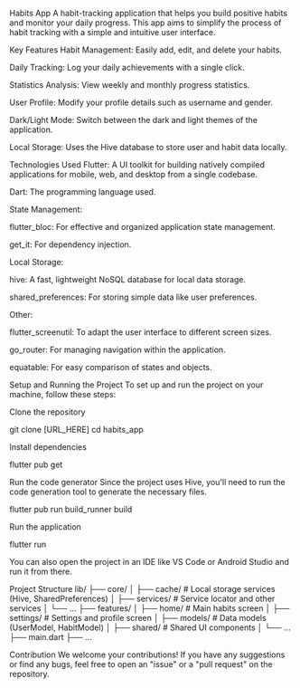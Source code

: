 Habits App
A habit-tracking application that helps you build positive habits and monitor your daily progress. This app aims to simplify the process of habit tracking with a simple and intuitive user interface.

Key Features
Habit Management: Easily add, edit, and delete your habits.

Daily Tracking: Log your daily achievements with a single click.

Statistics Analysis: View weekly and monthly progress statistics.

User Profile: Modify your profile details such as username and gender.

Dark/Light Mode: Switch between the dark and light themes of the application.

Local Storage: Uses the Hive database to store user and habit data locally.

Technologies Used
Flutter: A UI toolkit for building natively compiled applications for mobile, web, and desktop from a single codebase.

Dart: The programming language used.

State Management:

flutter_bloc: For effective and organized application state management.

get_it: For dependency injection.

Local Storage:

hive: A fast, lightweight NoSQL database for local data storage.

shared_preferences: For storing simple data like user preferences.

Other:

flutter_screenutil: To adapt the user interface to different screen sizes.

go_router: For managing navigation within the application.

equatable: For easy comparison of states and objects.

Setup and Running the Project
To set up and run the project on your machine, follow these steps:

Clone the repository

git clone [URL_HERE]
cd habits_app


Install dependencies

flutter pub get


Run the code generator
Since the project uses Hive, you'll need to run the code generation tool to generate the necessary files.

flutter pub run build_runner build


Run the application

flutter run


You can also open the project in an IDE like VS Code or Android Studio and run it from there.

Project Structure
lib/
├── core/
│   ├── cache/          # Local storage services (Hive, SharedPreferences)
│   ├── services/       # Service locator and other services
│   └── ...
├── features/
│   ├── home/           # Main habits screen
│   ├── settings/       # Settings and profile screen
│   ├── models/         # Data models (UserModel, HabitModel)
│   ├── shared/         # Shared UI components
│   └── ...
├── main.dart
├── ...

Contribution
We welcome your contributions! If you have any suggestions or find any bugs, feel free to open an "issue" or a "pull request" on the repository.